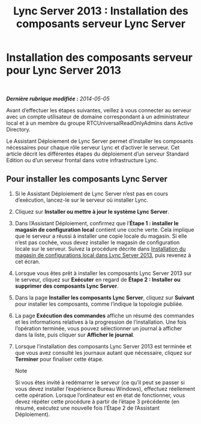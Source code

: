 ﻿---
title: 'Lync Server 2013 : Installation des composants serveur Lync Server'
TOCTitle: Installation des composants serveur Lync Server
ms:assetid: 186aed6e-7adf-4a92-9f2e-f9a4de5ff202
ms:mtpsurl: https://technet.microsoft.com/fr-fr/library/Gg398239(v=OCS.15)
ms:contentKeyID: 49296387
ms.date: 05/20/2016
mtps_version: v=OCS.15
ms.translationtype: HT
---

# Installation des composants serveur pour Lync Server 2013

 

_**Dernière rubrique modifiée :** 2014-05-05_

Avant d’effectuer les étapes suivantes, veillez à vous connecter au serveur avec un compte utilisateur de domaine correspondant à un administrateur local et à un membre du groupe RTCUniversalReadOnlyAdmins dans Active Directory.

Le Assistant Déploiement de Lync Server permet d’installer les composants nécessaires pour chaque rôle serveur Lync et d’activer le serveur. Cet article décrit les différentes étapes du déploiement d’un serveur Standard Edition ou d’un serveur frontal dans votre infrastructure Lync.

## Pour installer les composants Lync Server

1.  Si le Assistant Déploiement de Lync Server n’est pas en cours d’exécution, lancez-le sur le serveur où installer Lync.

2.  Cliquez sur **Installer ou mettre à jour le système Lync Server**.

3.  Dans l’Assistant Déploiement, confirmez que l’**Étape 1 : installer le magasin de configuration local** contient une coche verte. Cela implique que le serveur a réussi à installer une copie locale du magasin. Si elle n’est pas cochée, vous devez installer le magasin de configuration locale sur le serveur. Suivez la procédure décrite dans [Installation du magasin de configurations local dans Lync Server 2013](lync-server-2013-install-the-local-configuration-store.md), puis revenez à cet écran.

4.  Lorsque vous êtes prêt à installer les composants Lync Server 2013 sur le serveur, cliquez sur **Exécuter** en regard de **Étape 2 : Installer ou supprimer des composants Lync Server**.

5.  Dans la page **Installer les composants Lync Server**, cliquez sur **Suivant** pour installer les composants, comme l’indique la topologie publiée.

6.  La page **Exécution des commandes** affiche un résumé des commandes et les informations relatives à la progression de l’installation. Une fois l’opération terminée, vous pouvez sélectionner un journal à afficher dans la liste, puis cliquer sur **Afficher le journal**.

7.  Lorsque l’installation des composants Lync Server 2013 est terminée et que vous avez consulté les journaux autant que nécessaire, cliquez sur **Terminer** pour finaliser cette étape.
    
    > [!note]  
    > Si vous êtes invité à redémarrer le serveur (ce qu’il peut se passer si vous devez installer l’expérience Bureau Windows), effectuez réellement cette opération. Lorsque l’ordinateur est en état de fonctionner, vous devez répéter cette procédure à partir de l’étape 3 précédente (en résumé, exécutez une nouvelle fois l’Étape 2 de l’Assistant Déploiement).
